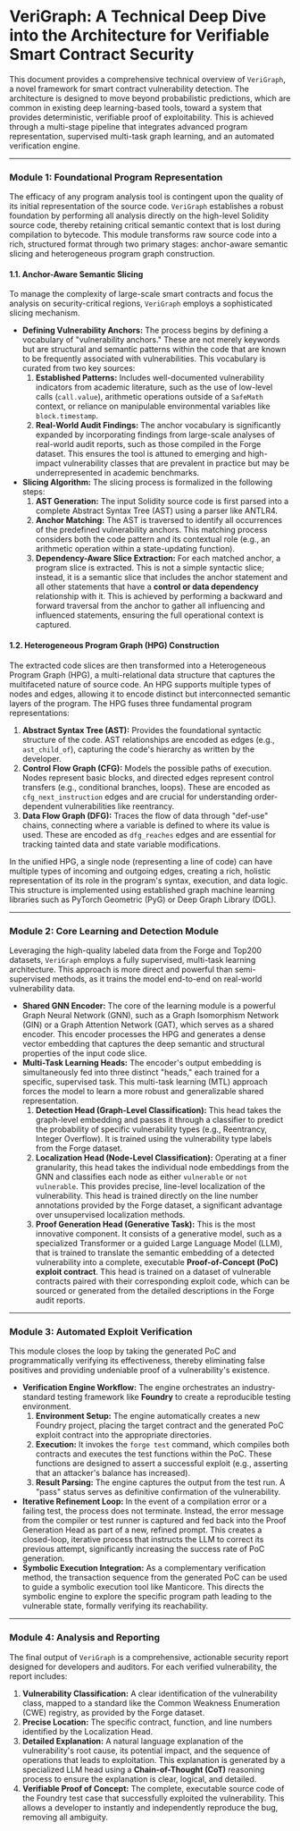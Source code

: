 # **VeriGraph: A Technical Deep Dive into the Architecture for Verifiable Smart Contract Security**

This document provides a comprehensive technical overview of `VeriGraph`, a novel framework for smart contract vulnerability detection. The architecture is designed to move beyond probabilistic predictions, which are common in existing deep learning-based tools, toward a system that provides deterministic, verifiable proof of exploitability. This is achieved through a multi-stage pipeline that integrates advanced program representation, supervised multi-task graph learning, and an automated verification engine.

---

### **Module 1: Foundational Program Representation**

The efficacy of any program analysis tool is contingent upon the quality of its initial representation of the source code. `VeriGraph` establishes a robust foundation by performing all analysis directly on the high-level Solidity source code, thereby retaining critical semantic context that is lost during compilation to bytecode. This module transforms raw source code into a rich, structured format through two primary stages: anchor-aware semantic slicing and heterogeneous program graph construction.  

#### **1.1. Anchor-Aware Semantic Slicing**

To manage the complexity of large-scale smart contracts and focus the analysis on security-critical regions, `VeriGraph` employs a sophisticated slicing mechanism.

* **Defining Vulnerability Anchors:** The process begins by defining a vocabulary of "vulnerability anchors." These are not merely keywords but are structural and semantic patterns within the code that are known to be frequently associated with vulnerabilities. This vocabulary is curated from two key sources:    
  1. **Established Patterns:** Includes well-documented vulnerability indicators from academic literature, such as the use of low-level calls (`call.value`), arithmetic operations outside of a `SafeMath` context, or reliance on manipulable environmental variables like `block.timestamp`.    
  2. **Real-World Audit Findings:** The anchor vocabulary is significantly expanded by incorporating findings from large-scale analyses of real-world audit reports, such as those compiled in the Forge dataset. This ensures the tool is attuned to emerging and high-impact vulnerability classes that are prevalent in practice but may be underrepresented in academic benchmarks.    
* **Slicing Algorithm:** The slicing process is formalized in the following steps:  
  1. **AST Generation:** The input Solidity source code is first parsed into a complete Abstract Syntax Tree (AST) using a parser like ANTLR4.    
  2. **Anchor Matching:** The AST is traversed to identify all occurrences of the predefined vulnerability anchors. This matching process considers both the code pattern and its contextual role (e.g., an arithmetic operation within a state-updating function).    
  3. **Dependency-Aware Slice Extraction:** For each matched anchor, a program slice is extracted. This is not a simple syntactic slice; instead, it is a semantic slice that includes the anchor statement and all other statements that have a **control or data dependency** relationship with it. This is achieved by performing a backward and forward traversal from the anchor to gather all influencing and influenced statements, ensuring the full operational context is captured.  

#### **1.2. Heterogeneous Program Graph (HPG) Construction**

The extracted code slices are then transformed into a Heterogeneous Program Graph (HPG), a multi-relational data structure that captures the multifaceted nature of source code. An HPG supports multiple types of nodes and edges, allowing it to encode distinct but interconnected semantic layers of the program. The HPG fuses three fundamental program representations:  

1. **Abstract Syntax Tree (AST):** Provides the foundational syntactic structure of the code. AST relationships are encoded as edges (e.g., `ast_child_of`), capturing the code's hierarchy as written by the developer.    
2. **Control Flow Graph (CFG):** Models the possible paths of execution. Nodes represent basic blocks, and directed edges represent control transfers (e.g., conditional branches, loops). These are encoded as `cfg_next_instruction` edges and are crucial for understanding order-dependent vulnerabilities like reentrancy.    
3. **Data Flow Graph (DFG):** Traces the flow of data through "def-use" chains, connecting where a variable is defined to where its value is used. These are encoded as `dfg_reaches` edges and are essential for tracking tainted data and state variable modifications.  

In the unified HPG, a single node (representing a line of code) can have multiple types of incoming and outgoing edges, creating a rich, holistic representation of its role in the program's syntax, execution, and data logic. This structure is implemented using established graph machine learning libraries such as PyTorch Geometric (PyG) or Deep Graph Library (DGL).  

---

### **Module 2: Core Learning and Detection Module**

Leveraging the high-quality labeled data from the Forge and Top200 datasets, `VeriGraph` employs a fully supervised, multi-task learning architecture. This approach is more direct and powerful than semi-supervised methods, as it trains the model end-to-end on real-world vulnerability data.

* **Shared GNN Encoder:** The core of the learning module is a powerful Graph Neural Network (GNN), such as a Graph Isomorphism Network (GIN) or a Graph Attention Network (GAT), which serves as a shared encoder. This encoder processes the HPG and generates a dense vector embedding that captures the deep semantic and structural properties of the input code slice.    
* **Multi-Task Learning Heads:** The encoder's output embedding is simultaneously fed into three distinct "heads," each trained for a specific, supervised task. This multi-task learning (MTL) approach forces the model to learn a more robust and generalizable shared representation.  
  1. **Detection Head (Graph-Level Classification):** This head takes the graph-level embedding and passes it through a classifier to predict the probability of specific vulnerability types (e.g., Reentrancy, Integer Overflow). It is trained using the vulnerability type labels from the Forge dataset.    
  2. **Localization Head (Node-Level Classification):** Operating at a finer granularity, this head takes the individual node embeddings from the GNN and classifies each node as either `vulnerable` or `not vulnerable`. This provides precise, line-level localization of the vulnerability. This head is trained directly on the line number annotations provided by the Forge dataset, a significant advantage over unsupervised localization methods.  
  3. **Proof Generation Head (Generative Task):** This is the most innovative component. It consists of a generative model, such as a specialized Transformer or a guided Large Language Model (LLM), that is trained to translate the semantic embedding of a detected vulnerability into a complete, executable **Proof-of-Concept (PoC) exploit contract**. This head is trained on a dataset of vulnerable contracts paired with their corresponding exploit code, which can be sourced or generated from the detailed descriptions in the Forge audit reports.  

---

### **Module 3: Automated Exploit Verification**

This module closes the loop by taking the generated PoC and programmatically verifying its effectiveness, thereby eliminating false positives and providing undeniable proof of a vulnerability's existence.

* **Verification Engine Workflow:** The engine orchestrates an industry-standard testing framework like **Foundry** to create a reproducible testing environment.    
  1. **Environment Setup:** The engine automatically creates a new Foundry project, placing the target contract and the generated PoC exploit contract into the appropriate directories.  
  2. **Execution:** It invokes the `forge test` command, which compiles both contracts and executes the test functions within the PoC. These functions are designed to assert a successful exploit (e.g., asserting that an attacker's balance has increased).  
  3. **Result Parsing:** The engine captures the output from the test run. A "pass" status serves as definitive confirmation of the vulnerability.  
* **Iterative Refinement Loop:** In the event of a compilation error or a failing test, the process does not terminate. Instead, the error message from the compiler or test runner is captured and fed back into the Proof Generation Head as part of a new, refined prompt. This creates a closed-loop, iterative process that instructs the LLM to correct its previous attempt, significantly increasing the success rate of PoC generation.    
* **Symbolic Execution Integration:** As a complementary verification method, the transaction sequence from the generated PoC can be used to guide a symbolic execution tool like Manticore. This directs the symbolic engine to explore the specific program path leading to the vulnerable state, formally verifying its reachability.  

---

### **Module 4: Analysis and Reporting**

The final output of `VeriGraph` is a comprehensive, actionable security report designed for developers and auditors. For each verified vulnerability, the report includes:

1. **Vulnerability Classification:** A clear identification of the vulnerability class, mapped to a standard like the Common Weakness Enumeration (CWE) registry, as provided by the Forge dataset.    
2. **Precise Location:** The specific contract, function, and line numbers identified by the Localization Head.  
3. **Detailed Explanation:** A natural language explanation of the vulnerability's root cause, its potential impact, and the sequence of operations that leads to exploitation. This explanation is generated by a specialized LLM head using a **Chain-of-Thought (CoT)** reasoning process to ensure the explanation is clear, logical, and detailed.    
4. **Verifiable Proof of Concept:** The complete, executable source code of the Foundry test case that successfully exploited the vulnerability. This allows a developer to instantly and independently reproduce the bug, removing all ambiguity.






